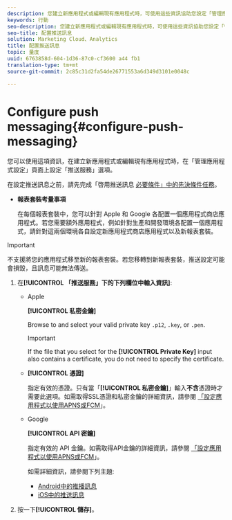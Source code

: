 ```yaml
---
description: 您建立新應用程式或編輯現有應用程式時，可使用這些資訊協助您設定「管理應用程式設定」頁面上的「推送服務」選項。
keywords: 行動
seo-description: 您建立新應用程式或編輯現有應用程式時，可使用這些資訊協助您設定「管理應用程式設定」頁面上的「推送服務」選項。
seo-title: 配置推送訊息
solution: Marketing Cloud、Analytics
title: 配置推送訊息
topic: 量度
uuid: 6763858d-604-1d36-87c0-cf3600 a44 fb1
translation-type: tm+mt
source-git-commit: 2c85c31d2fa54de26771553a6d349d3101e0048c

---
```



# Configure push messaging{#configure-push-messaging}

您可以使用這項資訊，在建立新應用程式或編輯現有應用程式時，在「管理應用程式設定」頁面上設定「推送服務」選項。

在設定推送訊息之前，請先完成「啓用推送訊息 [必要條件」中的先決條件任務](/help/using/c-manage-app-settings/c-mob-confg-app/configure-push-messaging/prerequisites-push-messaging.md)。

* **報表套裝考量事項**

   在每個報表套裝中，您可以針對 Apple 和 Google 各配置一個應用程式商店應用程式。若您需要額外應用程式，例如針對生產和開發環境各配置一個應用程式，請針對這兩個環境各自設定新應用程式商店應用程式以及新報表套裝。

>[!IMPORTANT]
>
>不支援將您的應用程式移至新的報表套裝。若您移轉到新報表套裝，推送設定可能會損毀，且訊息可能無法傳送。

1. 在&#x200B;**[!UICONTROL 「推送服務」下的下列欄位中輸入資訊]**:

   * Apple

      **[!UICONTROL 私密金鑰]**

      Browse to and select your valid private key `.p12`, `.key`, or `.pen`.

      >[!IMPORTANT]
      >If the file that you select for the **[!UICONTROL Private Key]** input also contains a certificate, you do not need to specify the certificate.

   * **[!UICONTROL 憑證]**

      指定有效的憑證。只有當「**[!UICONTROL 私密金鑰]**」輸入&#x200B;**不含**&#x200B;憑證時才需要此選項。如需取得SSL憑證和私密金鑰的詳細資訊，請參閱 [「設定應用程式以使用APNS或FCM](/help/using/c-manage-app-settings/c-mob-confg-app/configure-push-messaging/configure-app-apns-gcm.md)」。

   * Google

      **[!UICONTROL API 密鑰]**

      指定有效的 API 金鑰。如需取得API金鑰的詳細資訊，請參閱 [「設定應用程式以使用APNS或FCM](/help/using/c-manage-app-settings/c-mob-confg-app/configure-push-messaging/configure-app-apns-gcm.md)」。

      如需詳細資訊，請參閱下列主題:

      * [Android中的推播訊息](/help/android/messaging-main/push-messaging/push-messaging.md)
      * [iOS中的推送訊息](/help/ios/messaging-main/push-messaging/push-messaging.md)

1. 按一下&#x200B;**[!UICONTROL 儲存]**。
